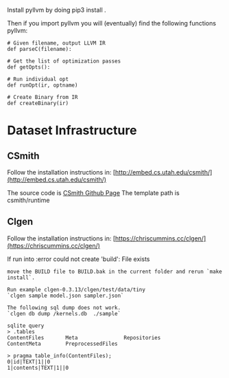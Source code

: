 Install pyllvm by doing
pip3 install .

Then if you import pyllvm you will (eventually) find the following functions
pyllvm:

    # Given filename, output LLVM IR
    def parseC(filename):

    # Get the list of optimization passes
    def getOpts():

    # Run individual opt
    def runOpt(ir, optname)

    # Create Binary from IR
    def createBinary(ir)


# Dataset Infrastructure 

## CSmith
Follow the installation instructions in: [http://embed.cs.utah.edu/csmith/](http://embed.cs.utah.edu/csmith/)

The source code is [CSmith Github Page](https://github.com/csmith-project/csmith)
The template path is csmith/runtime 

## Clgen
Follow the installation instructions in: [https://chriscummins.cc/clgen/](https://chriscummins.cc/clgen/)

If run into 
:error
    could not create 'build': File exists

    move the BUILD file to BUILD.bak in the current folder and rerun `make install`.

    Run example clgen-0.3.13/clgen/test/data/tiny
    `clgen sample model.json sampler.json`

    The following sql dump does not work.
    `clgen db dump /kernels.db  ./sample`

    sqlite query
    > .tables
    ContentFiles       Meta               Repositories
    ContentMeta        PreprocessedFiles

    > pragma table_info(ContentFiles);
    0|id|TEXT|1||0
    1|contents|TEXT|1||0


